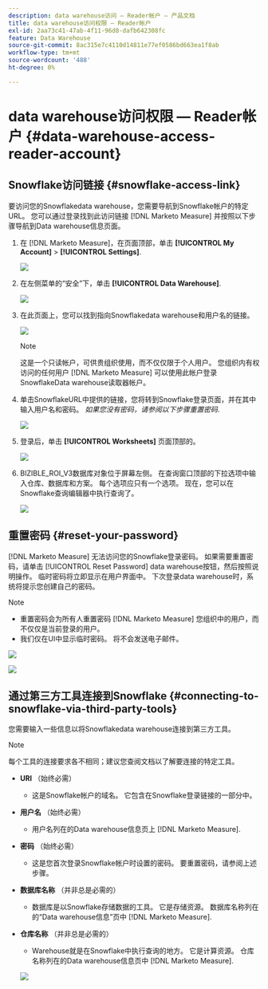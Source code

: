 ```yaml
---
description: data warehouse访问 — Reader帐户 — 产品文档
title: data warehouse访问权限 — Reader帐户
exl-id: 2aa73c41-47ab-4f11-96d8-dafb642308fc
feature: Data Warehouse
source-git-commit: 8ac315e7c4110d14811e77ef0586bd663ea1f8ab
workflow-type: tm+mt
source-wordcount: '488'
ht-degree: 0%

---
```


# data warehouse访问权限 — Reader帐户 {#data-warehouse-access-reader-account}

## Snowflake访问链接 {#snowflake-access-link}

要访问您的Snowflakedata warehouse，您需要导航到Snowflake帐户的特定URL。 您可以通过登录找到此访问链接 [!DNL Marketo Measure] 并按照以下步骤导航到Data warehouse信息页面。

1. 在 [!DNL Marketo Measure]，在页面顶部，单击 **[!UICONTROL My Account]** > **[!UICONTROL Settings]**.

   ![](assets/data-warehouse-access-reader-account-1.png)

1. 在左侧菜单的“安全”下，单击 **[!UICONTROL Data Warehouse]**.

   ![](assets/data-warehouse-access-reader-account-2.png)

1. 在此页面上，您可以找到指向Snowflakedata warehouse和用户名的链接。

   ![](assets/data-warehouse-access-reader-account-3.png)

   >[!NOTE]
   >
   >这是一个只读帐户，可供贵组织使用，而不仅仅限于个人用户。 您组织内有权访问的任何用户 [!DNL Marketo Measure] 可以使用此帐户登录SnowflakeData warehouse读取器帐户。

1. 单击SnowflakeURL中提供的链接，您将转到Snowflake登录页面，并在其中输入用户名和密码。 _如果您没有密码，请参阅以下步骤重置密码_.

   ![](assets/data-warehouse-access-reader-account-4.png)

1. 登录后，单击 **[!UICONTROL Worksheets]** 页面顶部的。

   ![](assets/data-warehouse-access-reader-account-5.png)

1. BIZIBLE_ROI_V3数据库对象位于屏幕左侧。 在查询窗口顶部的下拉选项中输入仓库、数据库和方案。 每个选项应只有一个选项。 现在，您可以在Snowflake查询编辑器中执行查询了。

   ![](assets/data-warehouse-access-reader-account-6.png)

## 重置密码 {#reset-your-password}

[!DNL Marketo Measure] 无法访问您的Snowflake登录密码。 如果需要重置密码，请单击 [!UICONTROL Reset Password] data warehouse按钮，然后按照说明操作。 临时密码将立即显示在用户界面中。 下次登录data warehouse时，系统将提示您创建自己的密码。

>[!NOTE]
>
>* 重置密码会为所有人重置密码 [!DNL Marketo Measure] 您组织中的用户，而不仅仅是当前登录的用户。
>* 我们仅在UI中显示临时密码。 将不会发送电子邮件。

![](assets/data-warehouse-access-reader-account-7.png)

![](assets/data-warehouse-access-reader-account-8.png)

## 通过第三方工具连接到Snowflake {#connecting-to-snowflake-via-third-party-tools}

您需要输入一些信息以将Snowflakedata warehouse连接到第三方工具。

>[!NOTE]
>
>每个工具的连接要求各不相同；建议您查阅文档以了解要连接的特定工具。

* **URI** （始终必需）
   * 这是Snowflake帐户的域名。  它包含在Snowflake登录链接的一部分中。
* **用户名** （始终必需）
   * 用户名列在的Data warehouse信息页上 [!DNL Marketo Measure].
* **密码** （始终必需）
   * 这是您首次登录Snowflake帐户时设置的密码。  要重置密码，请参阅上述步骤。
* **数据库名称** （并非总是必需的）
   * 数据库是以Snowflake存储数据的工具。 它是存储资源。 数据库名称列在的“Data warehouse信息”页中 [!DNL Marketo Measure].
* **仓库名称** （并非总是必需的）
   * Warehouse就是在Snowflake中执行查询的地方。 它是计算资源。  仓库名称列在的Data warehouse信息页中 [!DNL Marketo Measure].

  ![](assets/data-warehouse-access-reader-account-9.png)
